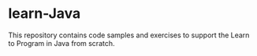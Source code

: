 # learn-Java

This repository contains code samples and exercises to support the Learn to Program in Java from scratch.
